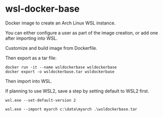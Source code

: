# wsl-docker-base
Docker image to create an Arch Linux WSL instance.

You can either configure a user as part of the image creation, or add one after importing into WSL.

Customize and build image from Dockerfile.


Then export as a tar file:
```
docker run -it --name wsldockerbase wsldockerbase
docker export -o wsldockerbase.tar wsldockerbase
```

Then import into WSL.

If planning to use WSL2, save a step by setting default to WSL2 first.

```
wsl.exe --set-default-version 2

wsl.exe --import myarch c:\data\myarch .\wsldockerbase.tar
```

